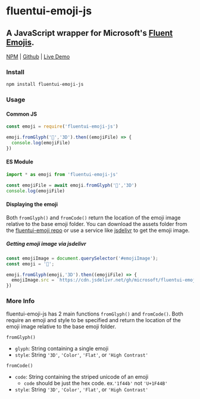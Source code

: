 # fluentui-emoji-js
## A JavaScript wrapper for Microsoft's <a href="https://github.com/microsoft/fluentui-emoji" target="_blank">Fluent Emojis</a>.

<a href="https://www.npmjs.com/package/fluentui-emoji-js" target="_blank">NPM</a> | 
<a href="https://github.com/ZacharyCrespin/fluentui-emoji-js" target="_blank">Github</a> | 
<a href="https://zacharyc.site/fluentui-emoji-js/demo" target="_blank">Live Demo</a>

### Install
```bash
npm install fluentui-emoji-js
```

### Usage
#### Common JS
```js
const emoji = require('fluentui-emoji-js')

emoji.fromGlyph('👋','3D').then((emojiFile) => {
  console.log(emojiFile)
})
```

#### ES Module
```js
import * as emoji from 'fluentui-emoji-js'

const emojiFile = await emoji.fromGlyph('👋','3D')
console.log(emojiFile)
```

#### Displaying the emoji
Both `fromGlyph()` and `fromCode()` return the location of the emoji image relative to the base emoji folder. You can download the assets folder from the [fluentui-emoji repo](https://github.com/microsoft/fluentui-emoji) or use a service like [jsdelivr](https://jsdelivr.com) to get the emoji image.

##### Getting emoji image via jsdelivr
```js
const emojiImage = document.querySelector('#emojiImage');
const emoji = '🍕';

emoji.fromGlyph(emoji,'3D').then((emojiFile) => {
  emojiImage.src = `https://cdn.jsdelivr.net/gh/microsoft/fluentui-emoji@latest/assets${emojiFile}`
})
```

### More Info
fluentui-emoji-js has 2 main functions `fromGlyph()` and `fromCode()`. Both require an emoji and style to be specified and return the location of the emoji image relative to the base emoji folder.

`fromGlyph()`
- `glyph`: String containing a single emoji
- `style`: String `'3D'`, `'Color'`, `'Flat'`, or `'High Contrast'`

`fromCode()`
- `code`: String containing the striped unicode of an emoji
  - `code` should be just the hex code. ex.`'1f44b'` not `'U+1F44B'`
- `style`: String `'3D'`, `'Color'`, `'Flat'`, or `'High Contrast'`
